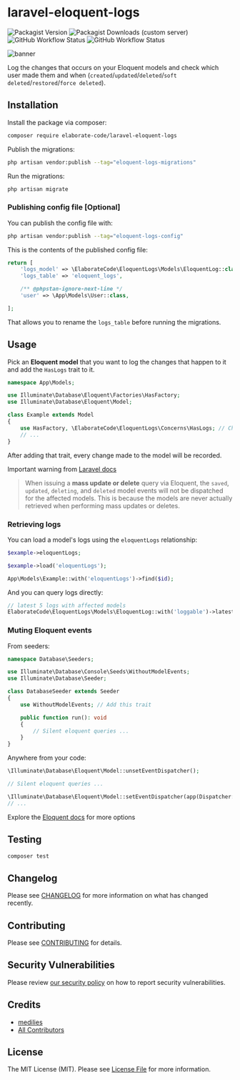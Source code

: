 # laravel-eloquent-logs

![Packagist Version](https://img.shields.io/packagist/v/elaborate-code/laravel-eloquent-logs?style=for-the-badge)
![Packagist Downloads (custom server)](https://img.shields.io/packagist/dt/elaborate-code/laravel-eloquent-logs?style=for-the-badge)
![GitHub Workflow Status](https://img.shields.io/github/workflow/status/elaborate-code/laravel-eloquent-logs/run-tests?label=Tests&style=for-the-badge)
![GitHub Workflow Status](https://img.shields.io/github/workflow/status/elaborate-code/laravel-eloquent-logs/Fix%20PHP%20code%20style%20issues?label=Code%20Style&style=for-the-badge)

![banner](https://banners.beyondco.de/Eloquent%20logs.png?theme=dark&packageManager=composer+require&packageName=elaborate-code%2Flaravel-eloquent-logs&pattern=circuitBoard&style=style_1&description=A+simple+way+to+log+changes+that+occur+on+Eloquent+models&md=1&showWatermark=0&fontSize=100px&images=https%3A%2F%2Flaravel.com%2Fimg%2Flogomark.min.svg)

Log the changes that occurs on your Eloquent models and check which user made them and when (`created`/`updated`/`deleted`/`soft deleted`/`restored`/`force deleted`). 

## Installation

Install the package via composer:

```bash
composer require elaborate-code/laravel-eloquent-logs
```

Publish the migrations:

```bash
php artisan vendor:publish --tag="eloquent-logs-migrations"
```

Run the migrations:

```bash
php artisan migrate
```

### Publishing config file [Optional]

You can publish the config file with:

```bash
php artisan vendor:publish --tag="eloquent-logs-config"
```

This is the contents of the published config file:

```php
return [
    'logs_model' => \ElaborateCode\EloquentLogs\Models\EloquentLog::class,
    'logs_table' => 'eloquent_logs',

    /** @phpstan-ignore-next-line */
    'user' => \App\Models\User::class,

];
```

That allows you to rename the `logs_table` before running the migrations.

## Usage

Pick an **Eloquent model** that you want to log the changes that happen to it and add the `HasLogs` trait to it.

```php
namespace App\Models;

use Illuminate\Database\Eloquent\Factories\HasFactory;
use Illuminate\Database\Eloquent\Model;

class Example extends Model
{
    use HasFactory, \ElaborateCode\EloquentLogs\Concerns\HasLogs; // Changed
    // ...
}
```

After adding that trait, every change made to the model will be recorded.

Important warning from [Laravel docs](https://laravel.com/docs/9.x/eloquent#events:~:text=When%20issuing%20a%20mass%20update%20or,when%20performing%20mass%20updates%20or%20deletes.)

> When issuing a **mass update or delete** query via Eloquent, the `saved`, `updated`, `deleting`, and `deleted` model events will not be dispatched for the affected models. This is because the models are never actually retrieved when performing mass updates or deletes.

### Retrieving logs

You can load a model's logs using the `eloquentLogs` relationship:

```php
$example->eloquentLogs;

$example->load('eloquentLogs');

App\Models\Example::with('eloquentLogs')->find($id);
```

And you can query logs directly:

```php
// latest 5 logs with affected models
ElaborateCode\EloquentLogs\Models\EloquentLog::with('loggable')->latest()->limit(5)->get()
```

### Muting Eloquent events

From seeders:

```php
namespace Database\Seeders;

use Illuminate\Database\Console\Seeds\WithoutModelEvents;
use Illuminate\Database\Seeder;

class DatabaseSeeder extends Seeder
{
    use WithoutModelEvents; // Add this trait

    public function run(): void
    {
        // Silent eloquent queries ...
    }
}
```

Anywhere from your code:

```php
\Illuminate\Database\Eloquent\Model::unsetEventDispatcher();

// Silent eloquent queries ...

\Illuminate\Database\Eloquent\Model::setEventDispatcher(app(Dispatcher::class));
// ...
```

Explore the [Eloquent docs](https://laravel.com/docs/9.x/eloquent#muting-events) for more options

## Testing

```bash
composer test
```

## Changelog

Please see [CHANGELOG](CHANGELOG.md) for more information on what has changed recently.

## Contributing

Please see [CONTRIBUTING](https://github.com/elaborate-code/.github/blob/main/CONTRIBUTING.md) for details.

## Security Vulnerabilities

Please review [our security policy](../../security/policy) on how to report security vulnerabilities.

## Credits

- [medilies](https://github.com/elaborate-code)
- [All Contributors](../../contributors)

## License

The MIT License (MIT). Please see [License File](LICENSE.md) for more information.
